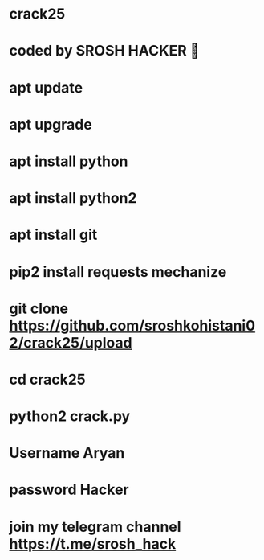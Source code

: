 # crack25
# coded by SROSH HACKER 👑 
# apt update 
# apt upgrade 
# apt install python 
# apt install python2 
# apt install git 
# pip2 install requests mechanize 
# git clone https://github.com/sroshkohistani02/crack25/upload
# cd crack25
# python2 crack.py
# Username Aryan 
# password Hacker 

# join my telegram channel https://t.me/srosh_hack
